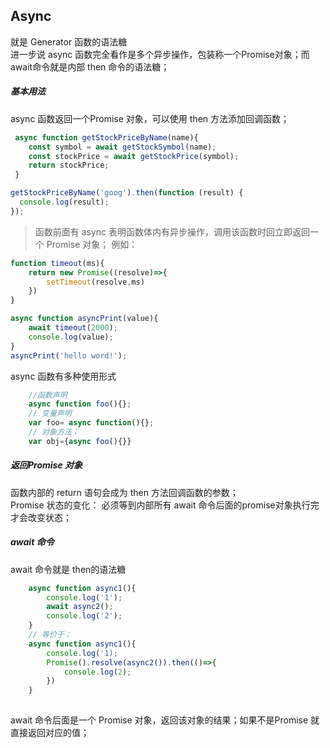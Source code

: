 ## Async
就是 Generator 函数的语法糖   
进一步说 async 函数完全看作是多个异步操作，包装称一个Promise对象；而await命令就是内部 then 命令的语法糖；

##### 基本用法
async 函数返回一个Promise 对象，可以使用 then 方法添加回调函数；
```javascript
 async function getStockPriceByName(name){
    const symbol = await getStockSymbol(name);
    const stockPrice = await getStockPrice(symbol);
    return stockPrice;
 }

getStockPriceByName('goog').then(function (result) {
  console.log(result);
});
```
> 函数前面有 async 表明函数体内有异步操作，调用该函数时回立即返回一个 Promise 对象；
例如：
```javascript
function timeout(ms){
    return new Promise((resolve)=>{
        setTimeout(resolve,ms)
    })
}

async function asyncPrint(value){
    await timeout(2000);
    console.log(value);
}
asyncPrint('hello word!');

```
async 函数有多种使用形式
```javascript
    //函数声明
    async function foo(){};
    // 变量声明
    var foo= async function(){};
    // 对象方法；
    var obj={async foo(){}}
```
##### 返回Promise 对象
函数内部的 return 语句会成为 then 方法回调函数的参数；  
Promise 状态的变化： 必须等到内部所有 await 命令后面的promise对象执行完 才会改变状态；  

##### await 命令
await 命令就是 then的语法糖   
```javascript
    async function async1(){
        console.log('1');
        await async2();
        console.log('2');
    }
    // 等价于；
    async function async1(){
        console.log('1);
        Promise().resolve(async2()).then(()=>{
            console.log(2);
        })
    }
    
```
await 命令后面是一个 Promise 对象，返回该对象的结果；如果不是Promise 就直接返回对应的值；  


